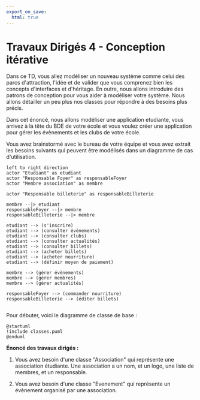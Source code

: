 ```yaml
---
export_on_save:
  html: true
---
```


# Travaux Dirigés 4 - Conception itérative

Dans ce TD, vous allez modéliser un nouveau système comme celui des parcs d'attraction, l'idée et de valider que vous comprenez bien les concepts d'interfaces et d'héritage.
En outre, nous allons introduire des patrons de conception pour vous aider à modéliser votre système.
Nous allons détailler un peu plus nos classes pour répondre à des besoins plus précis.

Dans cet énoncé, nous allons modéliser une application etudiante, vous arrivez à la tête du BDE de votre école et vous voulez créer une application pour gérer les évènements et les clubs de votre école.

Vous avez brainstormé avec le bureau de votre équipe et vous avez extrait les besoins suivants qui peuvent être modélisés dans un diagramme de cas d'utilisation.

```plantuml
left to right direction
actor "Etudiant" as etudiant
actor "Responsable Foyer" as responsableFoyer
actor "Membre association" as membre

actor "Responsable billeterie" as responsableBilleterie

membre --|> etudiant
responsableFoyer --|> membre
responsableBilleterie --|> membre

etudiant --> (s'inscrire)
etudiant --> (consulter évènements)
etudiant --> (consulter clubs)
etudiant --> (consulter actualités)
etudiant --> (consulter billets)
etudiant --> (acheter billets)
etudiant --> (acheter nourriture)
etudiant --> (définir moyen de paiement)

membre --> (gérer évènements)
membre --> (gérer membres)
membre --> (gérer actualités)

responsableFoyer --> (commander nourriture)
responsableBilleterie --> (éditer billets)


```

Pour débuter, voici le diagramme de classe de base :
```plantuml
@startuml
!include classes.puml
@enduml
```

**Énoncé des travaux dirigés :**

1. Vous avez besoin d'une classe "Association" qui représente une association étudiante.
Une association a un nom, et un logo, une liste de membres, et un responsable.

1. Vous avez besoin d'une classe "Evenement" qui représente un évènement organisé par une association.
